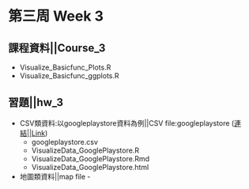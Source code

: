 ﻿# 第三周 Week 3

## 課程資料||Course_3
- Visualize_Basicfunc_Plots.R
- Visualize_Basicfunc_ggplots.R

## 習題||hw_3
- CSV類資料:以googleplaystore資料為例||CSV file:googleplaystore ([連結||Link](https://perilium.github.io/NTU-CSX4001/Week_3/hw_3/Googleplay/VisualizeData_GooglePlaystore.html))
	- googleplaystore.csv
	- VisualizeData_GooglePlaystore.R
	- VisualizeData_GooglePlaystore.Rmd
	- VisualizeData_GooglePlaystore.html
- 地圖類資料||map file
		-
